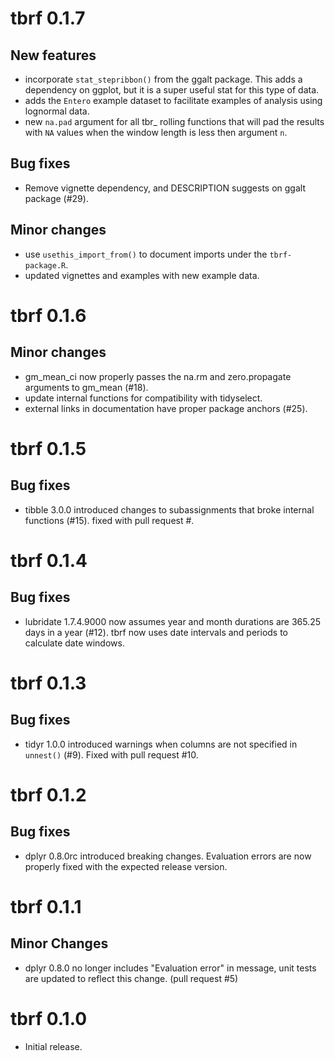 # tbrf 0.1.7

## New features

* incorporate `stat_stepribbon()` from the ggalt package. This adds a dependency on ggplot, but it is a super useful stat for this type of data.  
* adds the `Entero` example dataset to facilitate examples of analysis using lognormal data.
* new `na.pad` argument for all tbr_ rolling functions that will pad the results with `NA` values when the window length is less then argument `n`.

## Bug fixes

* Remove vignette dependency, and DESCRIPTION suggests on ggalt package (#29).

## Minor changes

* use `usethis_import_from()` to document imports under the `tbrf-package.R`.
* updated vignettes and examples with new example data.


# tbrf 0.1.6

## Minor changes

* gm_mean_ci now properly passes the na.rm and zero.propagate arguments to gm_mean (#18).
* update internal functions for compatibility with tidyselect.
* external links in documentation have proper package anchors (#25).

# tbrf 0.1.5

## Bug fixes

* tibble 3.0.0 introduced changes to subassignments that broke internal functions (#15). fixed with pull request #.  

# tbrf 0.1.4

## Bug fixes

* lubridate 1.7.4.9000 now assumes year and month durations are 365.25 days in a year (#12). tbrf now uses date intervals and periods to calculate date windows.

# tbrf 0.1.3

## Bug fixes

* tidyr 1.0.0 introduced warnings when columns are not specified in `unnest()` (#9). Fixed with pull request #10.

# tbrf 0.1.2

## Bug fixes

* dplyr 0.8.0rc introduced breaking changes. Evaluation errors are now properly fixed with the expected release version.

# tbrf 0.1.1

## Minor Changes

* dplyr 0.8.0 no longer includes "Evaluation error" in message, unit tests are updated to reflect this change. (pull request #5)

# tbrf 0.1.0

* Initial release.
